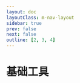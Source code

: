 ```yaml
---
layout: doc
layoutClass: m-nav-layout
sidebar: true
prev: false
next: false
outline: [2, 3, 4]
---
```


<style src="/.vitepress/theme/style/nav.scss"></style>

<script setup>
import { NAV_DATA } from '/.vitepress/theme/untils/data-docs.ts'
</script>

# 基础工具

<MNavLinks v-for="{title, items} in NAV_DATA" :title="title" :items="items"/>